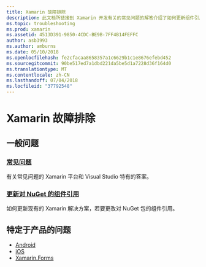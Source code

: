```yaml
---
title: Xamarin 故障排除
description: 此文档所链接到 Xamarin 开发有关的常见问题的解答介绍了如何更新组件引用到 NuGet，内容讨论支持选项，并回答特定于产品的问题。
ms.topic: troubleshooting
ms.prod: xamarin
ms.assetid: 4513D391-9850-4CDC-BE9B-7FF4B14FEFFC
author: asb3993
ms.author: amburns
ms.date: 05/10/2018
ms.openlocfilehash: fe2cfacaa8658357a1c6629b1c1e8676efebd452
ms.sourcegitcommit: 90be517ed7a1dbd221da5be5d1a7228d36f164d0
ms.translationtype: MT
ms.contentlocale: zh-CN
ms.lasthandoff: 07/04/2018
ms.locfileid: "37792548"
---
```

# <a name="xamarin-troubleshooting"></a>Xamarin 故障排除

## <a name="general-issues"></a>一般问题

### <a name="frequently-asked-questionsquestionsindexmd"></a>[常见问题](questions/index.md)

有关常见问题的 Xamarin 平台和 Visual Studio 特有的答案。

### <a name="updating-component-references-to-nugetcomponent-nugetmd"></a>[更新对 NuGet 的组件引用](component-nuget.md)

如何更新现有的 Xamarin 解决方案，若要更改对 NuGet 包的组件引用。

## <a name="product-specific-questions"></a>特定于产品的问题

- [Android](~/android/troubleshooting/questions/index.md)
- [iOS](~/ios/troubleshooting/questions/index.md)
- [Xamarin.Forms](~/xamarin-forms/troubleshooting/questions/index.md)
